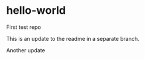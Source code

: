 # hello-world
First test repo

This is an update to the readme in a separate branch.

Another update
